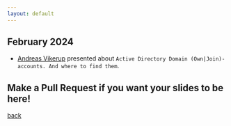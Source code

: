 ```yaml
---
layout: default
---
```


## February 2024

- [Andreas Vikerup](https://www.linkedin.com/in/andreas-vikerup-5829b917/) presented about `Active Directory Domain (Own|Join)-accounts. And where to find them`.  

## Make a Pull Request if you want your slides to be here!

[back](/)
